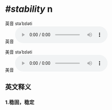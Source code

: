 # ***\#stability*** n
英音 stəˈbɪləti  
英音
<audio src="./media/stability1_AAC.aac" controls="controls"></audio>

美音 stəˈbɪləti  
美音
<audio src="./media/stability2_AAC.aac" controls="controls"></audio>



  

英文释义
---
### 1.**稳固，稳定**  


